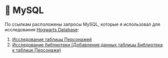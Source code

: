 # 🐬 MySQL 

По ссылкам расположены запросы MySQL, которые я использовал для исследования  <a href="https://drive.google.com/drive/u/3/folders/1MC0AttnmlAmugifFlX3hG6pssYZDqpPB "> Hogwarts Database</a>:
1) <a href="https://docs.google.com/document/d/1UQYNDHUAi52q_bGf-c6seIsGJkSIQX_9H6EcZlK0Fd4/edit">Исследование таблицы Персонажей</a>
2) <a href="https://docs.google.com/document/d/15TLrX4s8CiH6AUA4FHSw_3JMVI7DGSswpnbaZvwyk20/edit">Исследование библиотеки (Добавление данных таблицы Библиотека к таблице Персонажи)</a>
